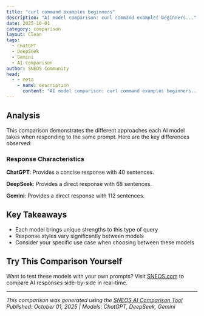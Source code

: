 ```yaml
---
title: "curl command examples beginners"
description: "AI model comparison: curl command examples beginners..."
date: 2025-10-01
category: comparison
layout: Clean
tags:
  - ChatGPT
  - DeepSeek
  - Gemini
  - AI Comparison
author: SNEOS Community
head:
  - - meta
    - name: description
      content: "AI model comparison: curl command examples beginners..."
---
```


<ChatComparison
  title="curl command examples beginners"
  prompt="curl command examples beginners"
  :responses='{"ChatGPT": "Sure! Here are some simple \u0060curl\u0060 command examples for beginners to help you get started with making HTTP requests from the command line:\n\n1. **Fetch a Webpage (HTTP GET Request)**\n\u0060\u0060\u0060bash\ncurl https://www.example.com\n\u0060\u0060\u0060\nThis command downloads and displays the HTML content of the webpage.\n\n2. **Save the Output to a File**\n\u0060\u0060\u0060bash\ncurl -o example.html https://www.example.com\n\u0060\u0060\u0060\nThe \u0060-o\u0060 option saves the output to \u0060example.html\u0060 instead of displaying it.\n\n3. **Follow Redirects**\n\u0060\u0060\u0060bash\ncurl -L http://example.com\n\u0060\u0060\u0060\nSometimes URLs redirect to other URLs. The \u0060-L\u0060 flag tells \u0060curl\u0060 to follow these redirects.\n\n4. **Show Response Headers**\n\u0060\u0060\u0060bash\ncurl -I https://www.example.com\n\u0060\u0060\u0060\nThe \u0060-I\u0060 option fetches and displays only the HTTP headers (not the body).\n\n5. **Send a POST Request with Data**\n\u0060\u0060\u0060bash\ncurl -X POST -d \u0022name=John\u0026age=30\u0022 https://httpbin.org/post\n\u0060\u0060\u0060\nThis sends form data (\u0060name\u0060 and \u0060age\u0060) via POST.\n\n6. **Send JSON Data in a POST Request**\n\u0060\u0060\u0060bash\ncurl -X POST -H \u0022Content-Type: application/json\u0022 -d \u0027{\u0022name\u0022:\u0022John\u0022,\u0022age\u0022:30}\u0027 https://httpbin.org/post\n\u0060\u0060\u0060\nSet header to JSON and send JSON data.\n\n7. **Pass Authentication Credentials**\n\u0060\u0060\u0060bash\ncurl -u username:password https://example.com/protected\n\u0060\u0060\u0060\nUse \u0060-u\u0060 for basic HTTP authentication.\n\n8. **Download a File**\n\u0060\u0060\u0060bash\ncurl -O https://example.com/file.zip\n\u0060\u0060\u0060\n\u0060-O\u0060 saves the file with its original name.\n\n9. **Verbose Output (Detailed Request and Response)**\n\u0060\u0060\u0060bash\ncurl -v https://www.example.com\n\u0060\u0060\u0060\nUseful for debugging HTTP requests.\n\n10. **Send a Custom Header**\n\u0060\u0060\u0060bash\ncurl -H \u0022X-Custom-Header: value\u0022 https://www.example.com\n\u0060\u0060\u0060\n\n---\n\nIf you want explanation on any particular example or more advanced usage, just let me know!", "DeepSeek": "Here are practical cURL command examples for beginners, starting from basic to more advanced usage:\n\n## 1. Basic GET Requests\n\n\u0060\u0060\u0060bash\n# Simple GET request\ncurl https://jsonplaceholder.typicode.com/posts\n\n# Save output to a file\ncurl -o output.txt https://jsonplaceholder.typicode.com/posts\n\n# Follow redirects automatically\ncurl -L https://httpbin.org/redirect/1\n\n# Show request details (verbose mode)\ncurl -v https://jsonplaceholder.typicode.com/posts/1\n\u0060\u0060\u0060\n\n## 2. POST Requests\n\n\u0060\u0060\u0060bash\n# Simple POST with data\ncurl -X POST https://httpbin.org/post -d \u0022name=John\u0026age=30\u0022\n\n# POST with JSON data\ncurl -X POST https://httpbin.org/post \\\n -H \u0022Content-Type: application/json\u0022 \\\n -d \u0027{\u0022name\u0022:\u0022John\u0022,\u0022age\u0022:30}\u0027\n\n# POST with form data\ncurl -X POST https://httpbin.org/post \\\n -F \u0022name=John\u0022 \\\n -F \u0022age=30\u0022 \\\n -F \u0022file=@document.txt\u0022\n\u0060\u0060\u0060\n\n## 3. Headers and Authentication\n\n\u0060\u0060\u0060bash\n# Add custom headers\ncurl -H \u0022Authorization: Bearer token123\u0022 \\\n -H \u0022User-Agent: MyApp/1.0\u0022 \\\n https://api.example.com/data\n\n# Basic authentication\ncurl -u username:password https://api.example.com/protected\n\n# View response headers only\ncurl -I https://jsonplaceholder.typicode.com/posts/1\n\u0060\u0060\u0060\n\n## 4. File Operations\n\n\u0060\u0060\u0060bash\n# Download a file\ncurl -O https://example.com/file.zip\n\n# Download with custom filename\ncurl -o myfile.zip https://example.com/file.zip\n\n# Upload a file\ncurl -X POST https://example.com/upload \\\n -F \u0022file=@localfile.txt\u0022\n\u0060\u0060\u0060\n\n## 5. Useful Options and Flags\n\n\u0060\u0060\u0060bash\n# Limit download speed (10KB/s)\ncurl --limit-rate 10K https://example.com/largefile.zip\n\n# Resume interrupted download\ncurl -C - -O https://example.com/largefile.zip\n\n# Ignore SSL certificate verification (not recommended for production)\ncurl -k https://self-signed-cert-site.com\n\n# Show only the response body (silent mode)\ncurl -s https://jsonplaceholder.typicode.com/posts/1\n\u0060\u0060\u0060\n\n## 6. Practical Examples\n\n\u0060\u0060\u0060bash\n# Check if a website is up\ncurl -I -s -o /dev/null -w \u0022%{http_code}\u0022 https://google.com\n\n# Test API endpoint\ncurl -X GET \u0022https://api.github.com/users/octocat\u0022\n\n# Submit form data\ncurl -X POST \u0022https://httpbin.org/post\u0022 \\\n -d \u0022username=testuser\u0022 \\\n -d \u0022password=testpass\u0022\n\n# Download with progress bar\ncurl -# -O https://releases.ubuntu.com/22.04/ubuntu-22.04-desktop-amd64.iso\n\u0060\u0060\u0060\n\n## 7. Working with APIs\n\n\u0060\u0060\u0060bash\n# GET request with parameters\ncurl \u0022https://api.github.com/search/repositories?q=curl\u002Blanguage:python\u0022\n\n# PUT request to update resource\ncurl -X PUT https://api.example.com/users/1 \\\n -H \u0022Content-Type: application/json\u0022 \\\n -d \u0027{\u0022name\u0022:\u0022John Updated\u0022}\u0027\n\n# DELETE request\ncurl -X DELETE https://api.example.com/users/1\n\u0060\u0060\u0060\n\n## 8. Useful Response Formatting\n\n\u0060\u0060\u0060bash\n# Pretty print JSON response\ncurl -s https://jsonplaceholder.typicode.com/posts/1 | python -m json.tool\n\n# Or use jq if installed\ncurl -s https://jsonplaceholder.typicode.com/posts/1 | jq \u0027.\u0027\n\n# Show timing information\ncurl -w \u0022@curl-format.txt\u0022 https://jsonplaceholder.typicode.com/posts/1\n\u0060\u0060\u0060\n\nCreate a \u0060curl-format.txt\u0060 file with:\n\u0060\u0060\u0060\n time_namelookup: %{time_namelookup}s\\n\n time_connect: %{time_connect}s\\n\n time_appconnect: %{time_appconnect}s\\n\n time_pretransfer: %{time_pretransfer}s\\n\n time_redirect: %{time_redirect}s\\n\n time_starttransfer: %{time_starttransfer}s\\n\n ----------\\n\n time_total: %{time_total}s\\n\n\u0060\u0060\u0060\n\n## Common Options Summary:\n- \u0060-X\u0060: Specify HTTP method (GET, POST, PUT, DELETE)\n- \u0060-H\u0060: Add headers\n- \u0060-d\u0060: Send data in request body\n- \u0060-F\u0060: Send form data\n- \u0060-o\u0060: Save output to file\n- \u0060-O\u0060: Save with remote filename\n- \u0060-v\u0060: Verbose output\n- \u0060-s\u0060: Silent mode\n- \u0060-L\u0060: Follow redirects\n- \u0060-u\u0060: Authentication\n- \u0060-I\u0060: Show headers only\n\nStart with simple GET requests and gradually try more complex operations as you get comfortable!", "Gemini": "## Curl Command Examples for Beginners\n\n\u0060curl\u0060 is a powerful command-line tool for transferring data with URLs. It\u0027s widely used for testing APIs, downloading files, and interacting with web services. Here are some basic examples to get you started:\n\n**1. Simple Request - Getting a Webpage:**\n\n The most basic use of \u0060curl\u0060 is to fetch the HTML content of a webpage:\n\n \u0060\u0060\u0060bash\n curl https://www.example.com\n \u0060\u0060\u0060\n\n This command sends an HTTP GET request to \u0060https://www.example.com\u0060 and displays the HTML source code in your terminal.\n\n**2. Saving Output to a File:**\n\n Instead of printing the output to the console, you can save it to a file using the \u0060-o\u0060 or \u0060-O\u0060 option.\n\n * **\u0060-o\u0060 (lowercase o) - Specifies the output filename:**\n\n \u0060\u0060\u0060bash\n curl -o my_webpage.html https://www.example.com\n \u0060\u0060\u0060\n This downloads the content of \u0060https://www.example.com\u0060 and saves it to a file named \u0060my_webpage.html\u0060 in the current directory.\n\n * **\u0060-O\u0060 (uppercase O) - Uses the filename from the URL:**\n\n \u0060\u0060\u0060bash\n curl -O https://www.example.com/images/logo.png\n \u0060\u0060\u0060\n This downloads the image \u0060logo.png\u0060 from the specified URL and saves it to your current directory with the same filename (\u0060logo.png\u0060).\n\n**3. Showing HTTP Headers:**\n\n To view the HTTP headers along with the content, use the \u0060-i\u0060 option:\n\n \u0060\u0060\u0060bash\n curl -i https://www.example.com\n \u0060\u0060\u0060\n\n This will show the HTTP headers (e.g., Content-Type, Date, Server) *before* the HTML content.\n\n**4. Following Redirects:**\n\n Some URLs will redirect you to another URL. To automatically follow redirects, use the \u0060-L\u0060 option:\n\n \u0060\u0060\u0060bash\n curl -L https://bit.ly/shortened-url\n \u0060\u0060\u0060\n\n This is useful when dealing with shortened URLs or when a website has moved to a new address.\n\n**5. Making a POST Request:**\n\n To send data to a server using the POST method, you can use the \u0060-d\u0060 (or \u0060--data\u0060) option. This is often used for submitting forms or sending data to APIs.\n\n \u0060\u0060\u0060bash\n curl -d \u0022name=John\u0026age=30\u0022 https://www.example.com/submit-form\n \u0060\u0060\u0060\n\n This sends the data \u0060name=John\u0026age=30\u0060 to the URL \u0060https://www.example.com/submit-form\u0060 as if it were submitted from a form. The \u0060-d\u0060 option will set the \u0060Content-Type\u0060 header to \u0060application/x-www-form-urlencoded\u0060.\n\n **Important Note:** Often APIs expect data in JSON format. See example 8 for that.\n\n**6. Setting Custom Headers:**\n\n You can set custom HTTP headers using the \u0060-H\u0060 option. This is often needed for authentication, specifying content types, or other API interactions.\n\n \u0060\u0060\u0060bash\n curl -H \u0022Content-Type: application/json\u0022 -H \u0022Authorization: Bearer YOUR_API_TOKEN\u0022 https://api.example.com/resource\n \u0060\u0060\u0060\n\n This sends two headers:\n * \u0060Content-Type: application/json\u0060 (tells the server the data is in JSON format)\n * \u0060Authorization: Bearer YOUR_API_TOKEN\u0060 (often used for API authentication)\n\n**7. Getting More Verbose Output:**\n\n For more detailed information about the request, use the \u0060-v\u0060 option:\n\n \u0060\u0060\u0060bash\n curl -v https://www.example.com\n \u0060\u0060\u0060\n\n This will show the entire request process, including the headers sent and received, which can be helpful for debugging.\n\n**8. Sending JSON Data with POST:**\n\n To send JSON data in a POST request, you need to set the \u0060Content-Type\u0060 header to \u0060application/json\u0060. You\u0027ll also need to format the data as a valid JSON string.\n\n \u0060\u0060\u0060bash\n curl -H \u0022Content-Type: application/json\u0022 -d \u0027{\u0022name\u0022: \u0022John\u0022, \u0022age\u0022: 30}\u0027 https://www.example.com/api/users\n \u0060\u0060\u0060\n\n * **\u0060\u0027{\u0022name\u0022: \u0022John\u0022, \u0022age\u0022: 30}\u0027\u0060**: This is a JSON string containing the data to send. Make sure it\u0027s valid JSON.\n * \u0060-H \u0022Content-Type: application/json\u0022\u0060: This is *crucial*. It tells the server that the data being sent is in JSON format. Without this, the server may misinterpret the data.\n\n**9. Using a User-Agent:**\n\n Some websites or APIs may behave differently based on the User-Agent string. You can set a custom User-Agent using the \u0060-A\u0060 or \u0060--user-agent\u0060 option:\n\n \u0060\u0060\u0060bash\n curl -A \u0022MyCustomUserAgent/1.0\u0022 https://www.example.com\n \u0060\u0060\u0060\n\n This tells the server that your request is coming from a client with the User-Agent string \u0022MyCustomUserAgent/1.0\u0022. This can be useful for simulating different browsers or clients.\n\n**10. Downloading a File with Progress Bar:**\n\n To show a progress bar while downloading a file, use the \u0060#\u0060 symbol instead of \u0060-o\u0060 or \u0060-O\u0060. However, using \u0060#\u0060 requires redirection to standard output (your terminal), so you also need to combine it with appropriate tools like \u0060pv\u0060 (pipe viewer) to avoid garbling the output if you are piping to another command.\n\n \u0060\u0060\u0060bash\n curl https://www.example.com/largefile.zip | pv \u003E largefile.zip\n \u0060\u0060\u0060\n\n This pipes the output of \u0060curl\u0060 to \u0060pv\u0060, which displays a progress bar, and then redirects \u0060pv\u0060\u0027s output (the downloaded file) to \u0060largefile.zip\u0060. You\u0027ll likely need to install \u0060pv\u0060 (\u0060sudo apt-get install pv\u0060 or \u0060brew install pv\u0060).\n\n A more straightforward (but potentially less feature-rich) option is \u0060-#\u0060:\n\n \u0060\u0060\u0060bash\n curl -# https://www.example.com/largefile.zip -o largefile.zip\n \u0060\u0060\u0060\n\n This displays a simple progress bar using \u0060#\u0060 characters.\n\n**11. Dealing with Authentication (Basic Auth):**\n\n If a website requires basic authentication (username and password), you can use the \u0060-u\u0060 option:\n\n \u0060\u0060\u0060bash\n curl -u username:password https://www.example.com/protected-resource\n \u0060\u0060\u0060\n\n Replace \u0060username\u0060 and \u0060password\u0060 with your actual credentials. **Security Warning:** This transmits your password in plain text, so only use it over HTTPS (secure connections) and be aware of the risks. Consider using more secure authentication methods if available.\n\n**12. Deleting Resources (DELETE):**\n\n To send a DELETE request (e.g., to delete a resource on a server), use the \u0060-X\u0060 option:\n\n \u0060\u0060\u0060bash\n curl -X DELETE https://api.example.com/resource/123\n \u0060\u0060\u0060\n\n This sends a DELETE request to the specified URL. DELETE requests are often used in RESTful APIs.\n\n**Important Considerations:**\n\n* **HTTPS:** Always prefer using \u0060https://\u0060 URLs for secure communication.\n* **Error Handling:** \u0060curl\u0060 returns exit codes. A code of 0 usually means success. Non-zero codes indicate errors. You can check the exit code in a script using \u0060$?\u0060 (in bash).\n* **Man Page:** The \u0060curl\u0060 command has a very extensive man page. Type \u0060man curl\u0060 in your terminal to see all available options and features.\n* **Context is Key:** The specific options and data you need to send with \u0060curl\u0060 will depend entirely on the API or web service you\u0027re interacting with. Always refer to the API documentation.\n\nThis covers the most common basic uses of \u0060curl\u0060. Experiment with these examples, and refer to the \u0060curl\u0060 documentation for more advanced options as needed. Good luck!\n"}' 
  published-date="18:57"
/>

## Analysis

This comparison demonstrates the different approaches each AI model takes when responding to the same prompt. Here are the key differences observed:

### Response Characteristics

**ChatGPT**: Provides a concise response with 40 sentences. 

**DeepSeek**: Provides a direct response with 68 sentences. 

**Gemini**: Provides a direct response with 112 sentences. 

## Key Takeaways

- Each model brings unique strengths to this type of query
- Response styles vary significantly between models
- Consider your specific use case when choosing between these models

## Try This Comparison Yourself

Want to test these models with your own prompts? Visit [SNEOS.com](https://sneos.com) to compare AI responses side-by-side in real-time.

---

*This comparison was generated using the [SNEOS AI Comparison Tool](https://sneos.com)*
*Published: October 01, 2025 | Models: ChatGPT, DeepSeek, Gemini*
